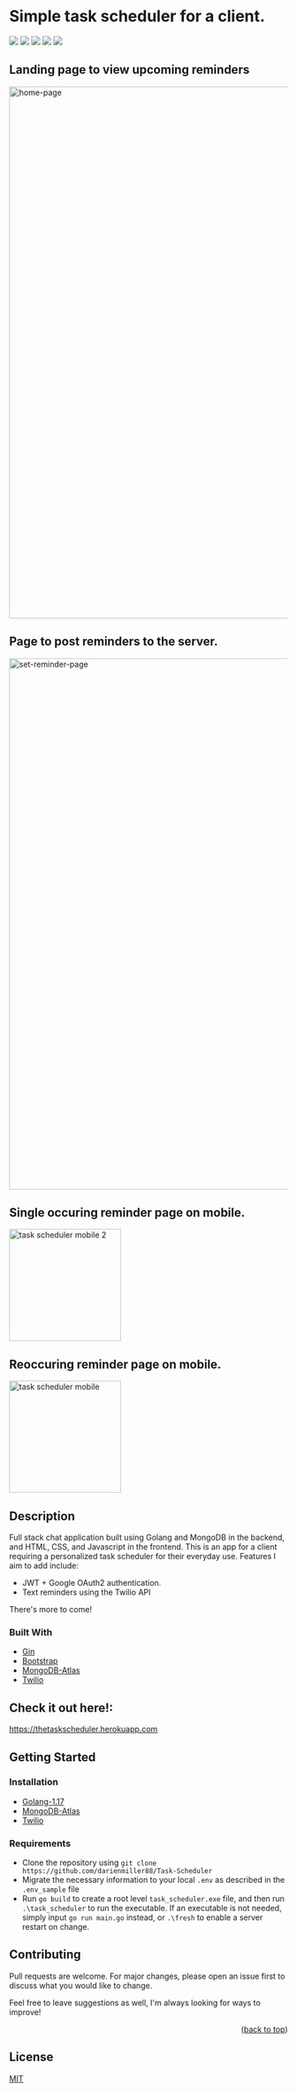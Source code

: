 # Simple task scheduler for a client.

![](https://img.shields.io/badge/made%20by-DarienMiller-blue)
![](https://img.shields.io/badge/Golang-1.17-yellow)
![](https://img.shields.io/badge/build-passing-green)
![](https://img.shields.io/badge/MongoDB-Cloud-green)
![](https://img.shields.io/badge/Twilio-API-red)

## Landing page to view upcoming reminders
<img width="960" alt="home-page" src="https://user-images.githubusercontent.com/32966645/136648169-b764738a-57a8-407e-8951-15b2ff5b1434.PNG">

## Page to post reminders to the server.
<img width="959" alt="set-reminder-page" src="https://user-images.githubusercontent.com/32966645/137986570-7bee83ec-3925-4132-b26b-984bd733f472.PNG">

## Single occuring reminder page on mobile.
<img width="202" alt="task scheduler mobile 2" src="https://user-images.githubusercontent.com/32966645/137986738-a21a4b68-9de4-49ef-974d-393b402eb9e7.PNG">

## Reoccuring reminder page on mobile.
<img width="202" alt="task scheduler mobile" src="https://user-images.githubusercontent.com/32966645/137986759-16fcd666-407a-4c64-a739-4fffd79b5b3e.PNG">

## Description

Full stack chat application built using Golang and MongoDB in the backend, and HTML, CSS, and Javascript in the frontend. This is an app for a client requiring a personalized task scheduler for their everyday use. Features I aim to add include:

 - JWT + Google OAuth2 authentication.
 - Text reminders using the Twilio API

 There's more to come!

### Built With

* [Gin](https://github.com/gin-gonic/gin)
* [Bootstrap](https://getbootstrap.com)
* [MongoDB-Atlas](https://www.mongodb.com/cloud/atlas)
* [Twilio](https://www.twilio.com/try-twilio)

 ## Check it out here!:
https://thetaskscheduler.herokuapp.com

 ## Getting Started

 ### Installation
 * [Golang-1.17](https://go.dev/learn/)
 * [MongoDB-Atlas](https://www.mongodb.com/cloud/atlas)
 * [Twilio](https://www.twilio.com/try-twilio)

### Requirements
* Clone the repository using `git clone https://github.com/darienmiller88/Task-Scheduler`
* Migrate the necessary information to your local `.env` as described in the `.env_sample` file
* Run `go build` to create a root level `task_scheduler.exe` file, and then run `.\task_scheduler` to run the executable. If an executable is not needed, simply input `go run main.go` instead, or `.\fresh` to enable a server restart on change.

## Contributing
Pull requests are welcome. For major changes, please open an issue first to discuss what you would like to change.

Feel free to leave suggestions as well, I'm always looking for ways to improve!

<p align="right">(<a href="#top">back to top</a>)</p>

## License
[MIT](https://choosealicense.com/licenses/mit/)